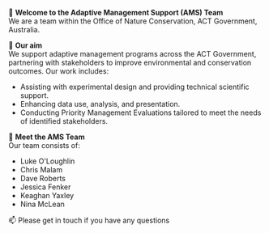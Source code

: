  👋 **Welcome to the Adaptive Management Support (AMS) Team**<br />
 We are a team within the Office of Nature Conservation, ACT Government, Australia.


 🌱 **Our aim**<br />
We support adaptive management programs across the ACT Government, partnering with stakeholders to improve environmental and conservation outcomes. Our work includes:

- Assisting with experimental design and providing technical scientific support.
- Enhancing data use, analysis, and presentation.
- Conducting Priority Management Evaluations tailored to meet the needs of identified stakeholders.


🐸 **Meet the AMS Team**<br />
Our team consists of:
- Luke O'Loughlin
- Chris Malam 
- Dave Roberts
- Jessica Fenker
- Keaghan Yaxley
- Nina McLean

📫 Please get in touch if you have any questions <email here>
